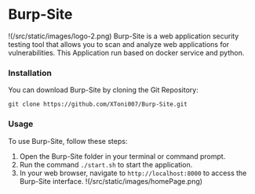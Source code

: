 # Burp-Site
!(/src/static/images/logo-2.png)
Burp-Site is a web application security testing tool that allows you to scan and analyze web applications
for vulnerabilities. This Application run based on docker service and python.

### Installation
You can download Burp-Site by cloning the Git Repository:

```
git clone https://github.com/XToni007/Burp-Site.git
```

### Usage
To use Burp-Site, follow these steps:

1. Open the Burp-Site folder in your terminal or command prompt.
2. Run the command `./start.sh` to start the application.
3. In your web browser, navigate to `http://localhost:8000` to access the Burp-Site interface.
!(/src/static/images/homePage.png)


